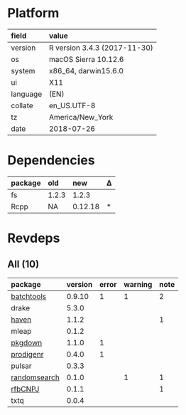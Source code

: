 # Platform

|field    |value                        |
|:--------|:----------------------------|
|version  |R version 3.4.3 (2017-11-30) |
|os       |macOS Sierra 10.12.6         |
|system   |x86_64, darwin15.6.0         |
|ui       |X11                          |
|language |(EN)                         |
|collate  |en_US.UTF-8                  |
|tz       |America/New_York             |
|date     |2018-07-26                   |

# Dependencies

|package |old   |new     |Δ  |
|:-------|:-----|:-------|:--|
|fs      |1.2.3 |1.2.3   |   |
|Rcpp    |NA    |0.12.18 |*  |

# Revdeps

## All (10)

|package                                  |version |error |warning |note |
|:----------------------------------------|:-------|:-----|:-------|:----|
|[batchtools](problems.md#batchtools)     |0.9.10  |1     |1       |2    |
|drake                                    |5.3.0   |      |        |     |
|[haven](problems.md#haven)               |1.1.2   |      |        |1    |
|mleap                                    |0.1.2   |      |        |     |
|[pkgdown](problems.md#pkgdown)           |1.1.0   |1     |        |     |
|[prodigenr](problems.md#prodigenr)       |0.4.0   |1     |        |     |
|pulsar                                   |0.3.3   |      |        |     |
|[randomsearch](problems.md#randomsearch) |0.1.0   |      |1       |1    |
|[rfbCNPJ](problems.md#rfbcnpj)           |0.1.1   |      |        |1    |
|txtq                                     |0.0.4   |      |        |     |


